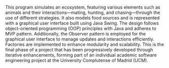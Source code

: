 This program simulates an ecosystem, featuring various elements such as animals and their interactions—mating, hunting, and chasing—through the use of different strategies. It also models food sources and is represented with a graphical user interface built using Java Swing. The design follows object-oriented programming (OOP) principles with Java and adheres to MVP pattern. Additionally, the Observer pattern is employed for the graphical user interface to manage updates and interactions efficiently. Factories are implemented to enhance modularity and scalability. This is the final phase of a project that has been progressively developed through iterative enhancements, forming part of an individual academic software engineering project at the University Complutense of Madrid (UCM).
